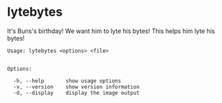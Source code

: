 # lytebytes

It's Buns's birthday! We want him to lyte his bytes! This helps him lyte his bytes!

```
Usage: lytebytes <options> <file>


Options:

  -h, --help       show usage options
  -v, --version    show version information
  -d, --display    display the image output
```

